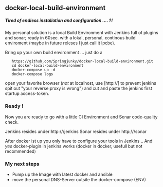 ## docker-local-build-environment

##### Tired of endless installation and configuration .... ?! 

My personal solution is a local Build Environment with Jenkins full of plugins and sonar; ready in 60sec. with a
lokal, personal, continous build enviroment (maybe in future releses I just call it lpcbe).



Bring up your own build environment ... just do a
```
   https://github.com/Springjunky/docker-local-build-environment.git
   cd docker-local-build-environment
   docker-compose up -d
   docker-compose logs 
```
open your favorite browser (_not_ at localhost, use [http://<your-fq-hostname>] to prevent jenkins spit out "your reverse proxy is wrong")
and cut and paste the jenkins first startup access-token.

### Ready !

Now you are ready to go with a little CI Environment and Sonar code-quality check.

Jenkins resides under http://<your-host-name>/jenkins
Sonar resides under http://<your-host-name>/sonar

After docker ist up you only have to configure your tools in Jenkins
..
And _yes_ docker-plugin in jenkins works (docker in docker, usefull but not recommended)


### My next steps

* Pump up the Image with latest docker and ansible
* move the personal DNS-Server outsite the docker-compose (ENV)

